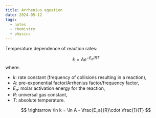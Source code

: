 ```yaml
---
title: Arrhenius equation
date: 2024-05-12
tags:
  - notes
  - chemistry
  - physics
---
```

Temperature dependence of reaction rates:

$$
k = Ae^{-E_a/RT}
$$
where:
- $k$: rate constant (frequency of collisions resulting in a reaction),
- $A$: pre-exponential factor/Arrhenius factor/frequency factor,
- $E_a$: molar activation energy for the reaction,
- $R$: universal gas constant,
- $T$: absolute temperature.

$$
\rightarrow \ln k = \ln A - \frac{E_a}{R}\cdot \frac{1}{T}
$$